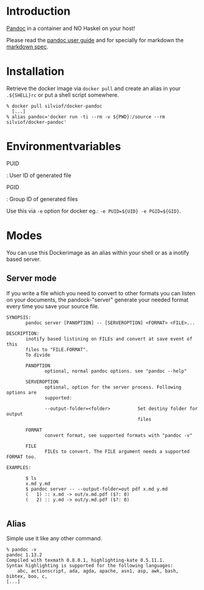 # Introduction

[Pandoc] in a container and NO Haskel on your host!

Please read the [pandoc user guide] and for specially for markdown the
[markdown spec].

# Installation

Retrieve the docker image via `docker pull` and create an alias in your
`.${SHELL}rc` or put a shell script somewhere.

```
% docker pull silviof/docker-pandoc
  [...]
% alias pandoc='docker run -ti --rm -v ${PWD}:/source --rm silviof/docker-pandoc'
```

# Environmentvariables

PUID

: User ID of generated file

PGID

: Group ID of generated files

Use this via `-e` option for docker eg.: `-e PUID=${UID} -e PGID=${GID}`.

# Modes

You can use this Dockerimage as an alias within your shell or as a inotify
based server.

## Server mode

If you write a file which you need to convert to other formats you can listen
on your documents, the pandock-"server" generate your needed format every time
you save your source file.

```
SYNOPSIS:
       pandoc server [PANOPTION] -- [SERVEROPTION] <FORMAT> <FILE>...

DESCRIPTION:
       inotify based listining on FILEs and convert at save event of this
       files to "FILE.FORMAT".
       To divide

       PANOPTION
              optional, normal pandoc options. see "pandoc --help"

       SERVEROPTION
              optional, option for the server process. Following options are
              supported:

              --output-folder=<folder>          Set destiny folder for output
                                                files

       FORMAT
              convert format, see supported formats with "pandoc -v"

       FILE
              FILEs to convert. The FILE argument needs a supported FORMAT too.

EXAMPLES:

       $ ls
       x.md y.md
       $ pandoc server -- --output-folder=out pdf x.md y.md
       (   1) :: x.md -> out/x.md.pdf ($?: 0)
       (   2) :: y.md -> out/y.md.pdf ($?: 0)


```

## Alias

Simple use it like any other command.

```
% pandoc -v
pandoc 1.13.2
Compiled with texmath 0.8.0.1, highlighting-kate 0.5.11.1.
Syntax highlighting is supported for the following languages:
    abc, actionscript, ada, agda, apache, asn1, asp, awk, bash, bibtex, boo, c,
[...]
```

<!-- links -->
[pandoc]: http://johnmacfarlane.net/pandoc
[pandoc user guide]: http://johnmacfarlane.net/pandoc/README.html#pandocs-markdown
[markdown spec]: http://spec.commonmark.org/
